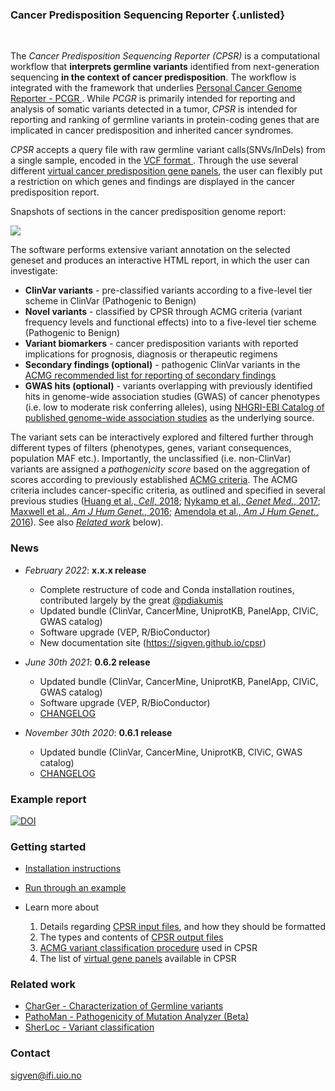<br><br>

### Cancer Predisposition Sequencing Reporter {.unlisted}

<br>

The *Cancer Predisposition Sequencing Reporter (CPSR)* is a computational workflow that **interprets germline variants** identified from next-generation sequencing **in the context of cancer predisposition**. The workflow is integrated with the framework that underlies [Personal Cancer Genome Reporter - PCGR ](https://github.com/sigven/pcgr). While *PCGR* is primarily intended for reporting and analysis of somatic variants detected in a tumor, *CPSR* is intended for reporting and ranking of germline variants in protein-coding genes that are implicated in cancer predisposition and inherited cancer syndromes.

*CPSR* accepts a query file with raw germline variant calls(SNVs/InDels) from a single sample, encoded in the [VCF format ](https://samtools.github.io/hts-specs/VCFv4.2.pdf). Through the use several different [virtual cancer predisposition gene panels](articles/virtual_panels.html), the user can flexibly put a restriction on which genes and findings are displayed in the cancer predisposition report.

Snapshots of sections in the cancer predisposition genome report:

![](img/cpsr_views.png)

The software performs extensive variant annotation on the selected geneset and produces an interactive HTML report, in which the user can investigate:

* __ClinVar variants__ - pre-classified variants according to a five-level tier scheme in ClinVar (Pathogenic to Benign)
* __Novel variants__ - classified by CPSR through ACMG criteria (variant frequency levels and functional effects) into to a five-level tier scheme (Pathogenic to Benign)
* __Variant biomarkers__ - cancer predisposition variants with reported implications for prognosis, diagnosis or therapeutic regimens
* __Secondary findings (optional)__ - pathogenic ClinVar variants in the [ACMG recommended list for reporting of secondary findings](https://www.ncbi.nlm.nih.gov/clinvar/docs/acmg/)
* __GWAS hits (optional)__ - variants overlapping with previously identified hits in genome-wide association studies (GWAS) of cancer phenotypes (i.e. low to moderate risk conferring alleles), using [NHGRI-EBI Catalog of published genome-wide association studies](https://www.ebi.ac.uk/gwas/) as the underlying source.

The variant sets can be interactively explored and filtered further through different types of filters (phenotypes, genes, variant consequences, population MAF etc.). Importantly, the unclassified (i.e. non-ClinVar) variants are assigned a *pathogenicity score* based on the aggregation of scores according to previously established [ACMG criteria](https://www.ncbi.nlm.nih.gov/pubmed/25741868). The ACMG criteria includes cancer-specific criteria, as outlined and specified in several previous studies ([Huang et al., *Cell*, 2018](https://www.ncbi.nlm.nih.gov/pubmed/29625052); [Nykamp et al., *Genet Med.*, 2017](https://www.ncbi.nlm.nih.gov/pubmed/28492532); [Maxwell et al., *Am J Hum Genet.*, 2016](https://www.ncbi.nlm.nih.gov/pubmed/27153395); [Amendola et al., *Am J Hum Genet.*,  2016](https://www.ncbi.nlm.nih.gov/pubmed/27181684)). See also [*Related work*](https://github.com/sigven/cpsr#related-work) below).


### News

* *February 2022*: **x.x.x release**
  * Complete restructure of code and Conda installation routines, contributed largely by the great [@pdiakumis](https://github.com/pdiakumis)
  * Updated bundle (ClinVar, CancerMine, UniprotKB, PanelApp, CIViC, GWAS catalog)
  * Software upgrade (VEP, R/BioConductor)
  * New documentation site (https://sigven.github.io/cpsr)

* *June 30th 2021*: **0.6.2 release**
  * Updated bundle (ClinVar, CancerMine, UniprotKB, PanelApp, CIViC, GWAS catalog)
  * Software upgrade (VEP, R/BioConductor)
  * [CHANGELOG](http://cpsr.readthedocs.io/en/latest/CHANGELOG.html)
* *November 30th 2020*: **0.6.1 release**
  * Updated bundle (ClinVar, CancerMine, UniprotKB, CIViC, GWAS catalog)
  * [CHANGELOG](http://cpsr.readthedocs.io/en/latest/CHANGELOG.html)


### Example report

[![DOI](https://zenodo.org/badge/DOI/10.5281/zenodo.6223386.svg)](https://doi.org/10.5281/zenodo.6223386)

### Getting started

- [Installation instructions](articles/installation.html)
- [Run through an example](articles/running.html#example-run)
- Learn more about

   1) Details regarding [CPSR input files](articles/input.html), and how they should be formatted 
   2) The types and contents of [CPSR output files](articles/output.html)
   3) [ACMG variant classification procedure](articles/variant_classification.html) used in CPSR
   4) The list of [virtual gene panels](articles/virtual_panels.html) available in CPSR


### Related work

* [CharGer - Characterization of Germline variants](https://github.com/ding-lab/CharGer)
* [PathoMan - Pathogenicity of Mutation Analyzer (Beta)](https://pathoman.mskcc.org/)
* [SherLoc - Variant classification](https://www.invitae.com/en/variant-classification/)

### Contact

sigven@ifi.uio.no
